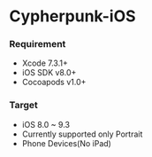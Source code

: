 # Cypherpunk-iOS

### Requirement

* Xcode 7.3.1+
* iOS SDK v8.0+
* Cocoapods v1.0+

### Target

* iOS 8.0 ~ 9.3
* Currently supported only Portrait
* Phone Devices(No iPad)
